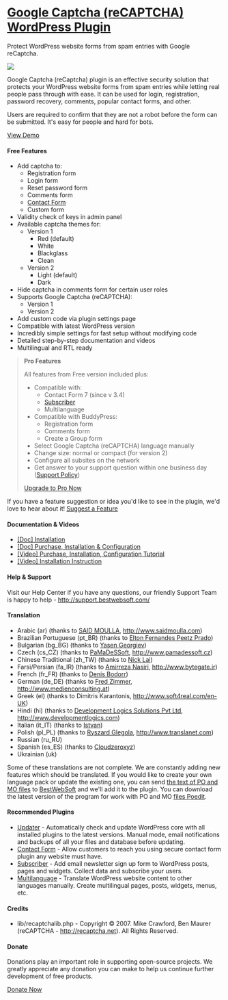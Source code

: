 <a href="http://bestwebsoft.com/products/wordpress/plugins/google-captcha/" target=_blank>Google Captcha (reCAPTCHA) WordPress Plugin</a>
========================

Protect WordPress website forms from spam entries with Google reCaptcha.

<img src="http://bestwebsoft.com/wp-content/uploads/2014/09/google-captcha-banner-website1.jpg" />

<p>Google Captcha (reCaptcha) plugin is an effective security solution that protects your WordPress website forms from spam entries while letting real people pass through with ease.  It can be used for login, registration, password recovery, comments, popular contact forms, and other.</p>

<p>Users are required to confirm that they are not a robot before the form can be submitted. It's easy for people and hard for bots.</p>

<p><a href="http://bestwebsoft.com/demo-for-google-captcha/">View Demo</a></p>


<div class='video'></div>


<h4>Free Features</h4>

<ul>
<li>Add captcha to:

<ul>
<li>Registration form</li>
<li>Login form</li>
<li>Reset password form</li>
<li>Comments form</li>
<li><a href="http://bestwebsoft.com/products/wordpress/plugins/contact-form/?k=56575444122cff9ab3ee3e640efb001a">Contact Form</a></li>
<li>Custom form</li>
</ul></li>
<li>Validity check of keys in admin panel</li>
<li>Available captcha themes for:

<ul>
<li>Version 1

<ul>
<li>Red (default)</li>
<li>White</li>
<li>Blackglass</li>
<li>Clean</li>
</ul></li>
<li>Version 2

<ul>
<li>Light (default)</li>
<li>Dark</li>
</ul></li>
</ul></li>
<li>Hide captcha in comments form for certain user roles</li>
<li>Supports Google Captcha (reCAPTCHA):

<ul>
<li>Version 1</li>
<li>Version 2</li>
</ul></li>
<li>Add custom code via plugin settings page</li>
<li>Compatible with latest WordPress version</li>
<li>Incredibly simple settings for fast setup without modifying code</li>
<li>Detailed step-by-step documentation and videos</li>
<li>Multilingual and RTL ready</li>
</ul>

<blockquote>
  <p><strong>Pro Features</strong></p>
  
  <p>All features from Free version included plus:</p>
  
  <ul>
  <li>Compatible with:
  
  <ul>
  <li>Contact Form 7 (since v 3.4)</li>
  <li><a href="http://bestwebsoft.com/products/wordpress/plugins/subscriber/?k=e6d1742fcf1806a39afac207f7920cf3">Subscriber</a></li>
  <li>Multilanguage</li>
  </ul></li>
  <li>Compatible with BuddyPress:
  
  <ul>
  <li>Registration form</li>
  <li>Comments form</li>
  <li>Create a Group form</li>
  </ul></li>
  <li>Select Google Captcha (reCAPTCHA) language manually</li>
  <li>Change size: normal or compact (for version 2)</li>
  <li>Configure all subsites on the network</li>
  <li>Get answer to your support question within one business day (<a href="http://bestwebsoft.com/support-policy/">Support Policy</a>)</li>
  </ul>
  
  <p><a href="http://bestwebsoft.com/products/wordpress/plugins/google-captcha/?k=c4f2e3054fdbaca8a2b61554cbb9638c">Upgrade to Pro Now</a></p>
</blockquote>

<p>If you have a feature suggestion or idea you'd like to see in the plugin, we'd love to hear about it! <a href="http://support.bestwebsoft.com/hc/en-us/requests/new">Suggest a Feature</a></p>

<h4>Documentation &#38; Videos</h4>

<ul>
<li><a href="https://docs.google.com/document/d/1Nrccb-OLDN80yYjz_6-JPErdpZoslqfPV-g2IZ-GD0A/">[Doc] Installation</a></li>
<li><a href="https://docs.google.com/document/d/1ggkrkWI4zN5aRN7pAI06-DeJswEywELbI5PAagNwStU/">[Doc] Purchase, Installation &#38; Configuration</a></li>
<li><a href="https://www.youtube.com/watch?v=X-ccRdEFcM0">[Video] Purchase, Installation, Configuration Tutorial</a></li>
<li><a href="http://www.youtube.com/watch?v=RUJ9VwZLFSY">[Video] Installation Instruction</a></li>
</ul>

<h4>Help &#38; Support</h4>

<p>Visit our Help Center if you have any questions, our friendly Support Team is happy to help - <a href="http://support.bestwebsoft.com/">http://support.bestwebsoft.com/</a></p>

<h4>Translation</h4>

<ul>
<li>Arabic (ar) (thanks to <a href="mailto:support@saidmoulla.com">SAID MOULLA</a>, <a href="http://www.saidmoulla.com" rel="nofollow">http://www.saidmoulla.com</a>)</li>
<li>Brazilian Portuguese (pt_BR) (thanks to <a href="mailto:epeetz@gmail.com">Elton Fernandes Peetz Prado</a>)</li>
<li>Bulgarian (bg_BG) (thanks to <a href="mailto:me@ygeorgiev.com">Yasen Georgiev</a>)</li>
<li>Czech (cs_CZ) (thanks to <a href="mailto:info@pamadessoft.cz">PaMaDeSSoft</a>, <a href="http://www.pamadessoft.cz" rel="nofollow">http://www.pamadessoft.cz</a>)</li>
<li>Chinese Traditional (zh_TW) (thanks to <a href="mailto:nick20080808@gmail.com">Nick Lai</a>)</li>
<li>Farsi/Persian (fa_IR) (thanks to <a href="mailto:nasiri.amirreza.96@gmail.com">Amirreza Nasiri</a>, <a href="http://www.bytegate.ir" rel="nofollow">http://www.bytegate.ir</a>)</li>
<li>French (fr_FR) (thanks to <a href="mailto:lefinnois@lefinnois.net">Denis Bodorr</a>)</li>
<li>German (de_DE) (thanks to <a href="mailto:fred.zimmer@medienconsulting.at">Fred Zimmer</a>, <a href="http://www.medienconsulting.at" rel="nofollow">http://www.medienconsulting.at</a>)</li>
<li>Greek (el) (thanks to Dimitris Karantonis, <a href="http://www.soft4real.com/en-UK" rel="nofollow">http://www.soft4real.com/en-UK</a>)</li>
<li>Hindi (hi) (thanks to <a href="mailto:contact@developmentlogics.com">Development Logics Solutions Pvt Ltd</a>, <a href="http://www.developmentlogics.com" rel="nofollow">http://www.developmentlogics.com</a>)</li>
<li>Italian (it_IT) (thanks to <a href="mailto:wart17@hotmail.com">Istvan</a>)</li>
<li>Polish (pl_PL) (thanks to <a href="mailto:ryszard.glegola@translanet.com">Ryszard Glegola</a>, <a href="http://www.translanet.com" rel="nofollow">http://www.translanet.com</a>)</li>
<li>Russian (ru_RU)</li>
<li>Spanish (es_ES) (thanks to <a href="mailto:cloudzeroxyz@gmail.com">Cloudzeroxyz</a>)</li>
<li>Ukrainian (uk)</li>
</ul>

<p>Some of these translations are not complete. We are constantly adding new features which should be translated. If you would like to create your own language pack or update the existing one, you can send <a href="http://codex.wordpress.org/Translating_WordPress">the text of PO and MO files</a> to <a href="http://support.bestwebsoft.com/hc/en-us/requests/new">BestWebSoft</a> and we'll add it to the plugin. You can download the latest version of the program for work with PO and MO <a href="http://www.poedit.net/download.php">files Poedit</a>.</p>

<h4>Recommended Plugins</h4>

<ul>
<li><a href="http://bestwebsoft.com/products/wordpress/plugins/updater/?k=f47f3eb3d739725d592249dbd129f7ff">Updater</a> - Automatically check and update WordPress core with all installed plugins to the latest versions. Manual mode, email notifications and backups of all your files and database before updating.</li>
<li><a href="http://bestwebsoft.com/products/wordpress/plugins/contact-form/?k=56575444122cff9ab3ee3e640efb001a">Contact Form</a> - Allow customers to reach you using secure contact form plugin any website must have.</li>
<li><a href="http://bestwebsoft.com/products/wordpress/plugins/subscriber/?k=e6d1742fcf1806a39afac207f7920cf3">Subscriber</a> - Add email newsletter sign up form to WordPress posts, pages and widgets. Collect data and subscribe your users.</li>
<li><a href="http://bestwebsoft.com/products/wordpress/plugins/multilanguage/?k=e48e145002e4b2472e568a81d171b888">Multilanguage</a> - Translate WordPress website content to other languages manually. Create multilingual pages, posts, widgets, menus, etc.</li>
</ul>

<h4>Credits</h4>

<ul>
<li>lib/recaptchalib.php - Copyright &#169; 2007. Mike Crawford, Ben Maurer (reCAPTCHA - <a href="http://recaptcha.net">http://recaptcha.net</a>). All Rights Reserved.</li>
</ul>

<h4>Donate</h4>

<p>Donations play an important role in supporting open-source projects. We greatly appreciate any donation you can make to help us continue further development of free products.</p>

<p><a href="http://bestwebsoft.com/donate/">Donate Now</a></p>